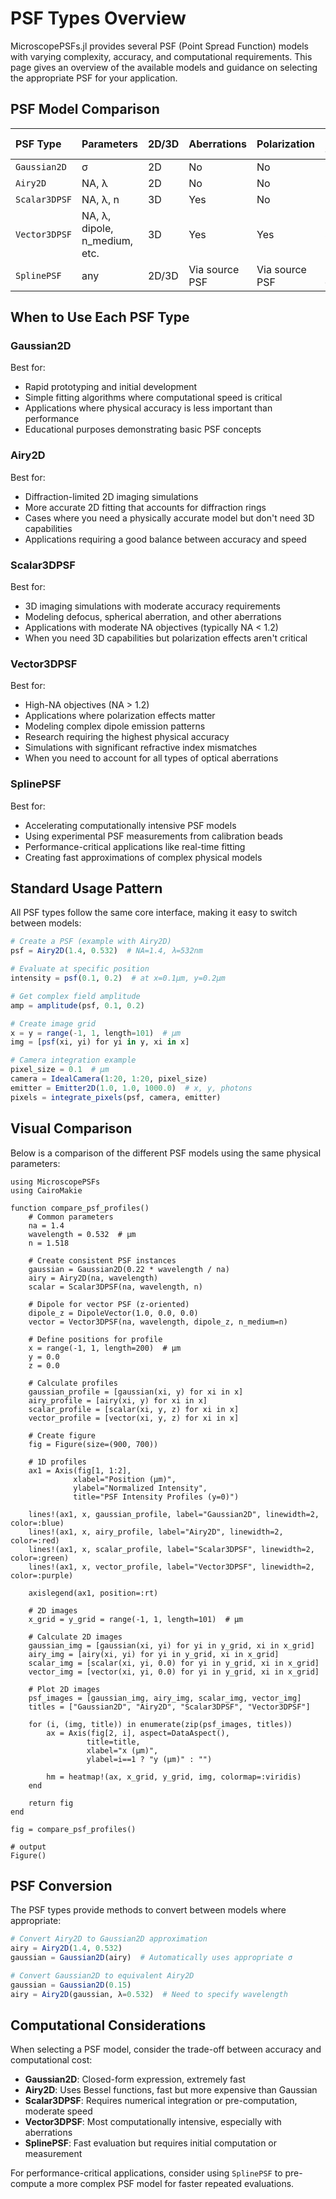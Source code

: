 # PSF Types Overview

MicroscopePSFs.jl provides several PSF (Point Spread Function) models with varying complexity, accuracy, and computational requirements. This page gives an overview of the available models and guidance on selecting the appropriate PSF for your application.

## PSF Model Comparison

| PSF Type | Parameters | 2D/3D | Aberrations | Polarization | Relative Speed |
|:---------|:------------|:-------|:------------|:--------------|:---------------|
| `Gaussian2D` | σ | 2D | No | No | Fastest |
| `Airy2D` | NA, λ | 2D | No | No | Fast |
| `Scalar3DPSF` | NA, λ, n | 3D | Yes | No | Moderate |
| `Vector3DPSF` | NA, λ, dipole, n_medium, etc. | 3D | Yes | Yes | Slowest |
| `SplinePSF` | any | 2D/3D | Via source PSF | Via source PSF | Fast evaluation |

## When to Use Each PSF Type

### Gaussian2D

Best for:
- Rapid prototyping and initial development
- Simple fitting algorithms where computational speed is critical
- Applications where physical accuracy is less important than performance
- Educational purposes demonstrating basic PSF concepts

### Airy2D

Best for:
- Diffraction-limited 2D imaging simulations
- More accurate 2D fitting that accounts for diffraction rings
- Cases where you need a physically accurate model but don't need 3D capabilities
- Applications requiring a good balance between accuracy and speed

### Scalar3DPSF

Best for:
- 3D imaging simulations with moderate accuracy requirements
- Modeling defocus, spherical aberration, and other aberrations
- Applications with moderate NA objectives (typically NA < 1.2)
- When you need 3D capabilities but polarization effects aren't critical

### Vector3DPSF

Best for:
- High-NA objectives (NA > 1.2)
- Applications where polarization effects matter
- Modeling complex dipole emission patterns
- Research requiring the highest physical accuracy
- Simulations with significant refractive index mismatches
- When you need to account for all types of optical aberrations

### SplinePSF

Best for:
- Accelerating computationally intensive PSF models
- Using experimental PSF measurements from calibration beads
- Performance-critical applications like real-time fitting
- Creating fast approximations of complex physical models

## Standard Usage Pattern

All PSF types follow the same core interface, making it easy to switch between models:

```julia
# Create a PSF (example with Airy2D)
psf = Airy2D(1.4, 0.532)  # NA=1.4, λ=532nm

# Evaluate at specific position
intensity = psf(0.1, 0.2)  # at x=0.1μm, y=0.2μm

# Get complex field amplitude
amp = amplitude(psf, 0.1, 0.2)

# Create image grid
x = y = range(-1, 1, length=101)  # μm
img = [psf(xi, yi) for yi in y, xi in x]

# Camera integration example
pixel_size = 0.1  # μm
camera = IdealCamera(1:20, 1:20, pixel_size)
emitter = Emitter2D(1.0, 1.0, 1000.0)  # x, y, photons
pixels = integrate_pixels(psf, camera, emitter)
```

## Visual Comparison

Below is a comparison of the different PSF models using the same physical parameters:

```jldoctest; output = false 
using MicroscopePSFs
using CairoMakie

function compare_psf_profiles()
    # Common parameters
    na = 1.4
    wavelength = 0.532  # μm
    n = 1.518
    
    # Create consistent PSF instances
    gaussian = Gaussian2D(0.22 * wavelength / na)
    airy = Airy2D(na, wavelength)
    scalar = Scalar3DPSF(na, wavelength, n)
    
    # Dipole for vector PSF (z-oriented)
    dipole_z = DipoleVector(1.0, 0.0, 0.0)
    vector = Vector3DPSF(na, wavelength, dipole_z, n_medium=n)
    
    # Define positions for profile
    x = range(-1, 1, length=200)  # μm
    y = 0.0
    z = 0.0
    
    # Calculate profiles
    gaussian_profile = [gaussian(xi, y) for xi in x]
    airy_profile = [airy(xi, y) for xi in x]
    scalar_profile = [scalar(xi, y, z) for xi in x]
    vector_profile = [vector(xi, y, z) for xi in x]
    
    # Create figure
    fig = Figure(size=(900, 700))
    
    # 1D profiles
    ax1 = Axis(fig[1, 1:2], 
              xlabel="Position (μm)", 
              ylabel="Normalized Intensity",
              title="PSF Intensity Profiles (y=0)")
    
    lines!(ax1, x, gaussian_profile, label="Gaussian2D", linewidth=2, color=:blue)
    lines!(ax1, x, airy_profile, label="Airy2D", linewidth=2, color=:red)
    lines!(ax1, x, scalar_profile, label="Scalar3DPSF", linewidth=2, color=:green)
    lines!(ax1, x, vector_profile, label="Vector3DPSF", linewidth=2, color=:purple)
    
    axislegend(ax1, position=:rt)
    
    # 2D images
    x_grid = y_grid = range(-1, 1, length=101)  # μm
    
    # Calculate 2D images
    gaussian_img = [gaussian(xi, yi) for yi in y_grid, xi in x_grid]
    airy_img = [airy(xi, yi) for yi in y_grid, xi in x_grid]
    scalar_img = [scalar(xi, yi, 0.0) for yi in y_grid, xi in x_grid]
    vector_img = [vector(xi, yi, 0.0) for yi in y_grid, xi in x_grid]
    
    # Plot 2D images
    psf_images = [gaussian_img, airy_img, scalar_img, vector_img]
    titles = ["Gaussian2D", "Airy2D", "Scalar3DPSF", "Vector3DPSF"]
    
    for (i, (img, title)) in enumerate(zip(psf_images, titles))
        ax = Axis(fig[2, i], aspect=DataAspect(), 
                 title=title,
                 xlabel="x (μm)", 
                 ylabel=i==1 ? "y (μm)" : "")
        
        hm = heatmap!(ax, x_grid, y_grid, img, colormap=:viridis)
    end
    
    return fig
end

fig = compare_psf_profiles()

# output
Figure()
```

## PSF Conversion

The PSF types provide methods to convert between models where appropriate:

```julia
# Convert Airy2D to Gaussian2D approximation
airy = Airy2D(1.4, 0.532)
gaussian = Gaussian2D(airy)  # Automatically uses appropriate σ

# Convert Gaussian2D to equivalent Airy2D
gaussian = Gaussian2D(0.15)
airy = Airy2D(gaussian, λ=0.532)  # Need to specify wavelength
```

## Computational Considerations

When selecting a PSF model, consider the trade-off between accuracy and computational cost:

- **Gaussian2D**: Closed-form expression, extremely fast
- **Airy2D**: Uses Bessel functions, fast but more expensive than Gaussian
- **Scalar3DPSF**: Requires numerical integration or pre-computation, moderate speed
- **Vector3DPSF**: Most computationally intensive, especially with aberrations
- **SplinePSF**: Fast evaluation but requires initial computation or measurement

For performance-critical applications, consider using `SplinePSF` to pre-compute a more complex PSF model for faster repeated evaluations.